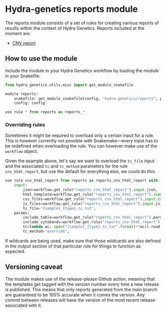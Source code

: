 # Hydra-genetics reports module

The reports module consists of a set of rules for creating various reports of results within the context of Hydra Genetics. Reports included at the moment are:

- [CNV report](/reports/#cnvs)

## How to use the module

Include the module in your Hydra Genetics workflow by loading the module in your Snakefile:

```python
from hydra_genetics.utils.misc import get_module_snakefile

module reports:
    snakefile: get_module_snakefile(config, "hydra-genetics/reports", path="workflow/Snakefile", tag="v0.2.0")
    config: config

use rule * from reports as reports_*
```

### Overriding rules

Sometimes it might be required to overload only a certain input for a rule. This is however currently not possible with Snakemake&mdash;every input has to be redefined when overloading the rule. You can however make use of the `workflow` object.

Given the example above, let's say we want to overload the `tc_file` input and the associated `tc` and `tc_method` parameters for the rule `cnv_html_report`, but use the default for everything else, we could do this:

```python
use rule cnv_html_report from reports as reports_cnv_html_report with:
    input:
        json=workflow.get_rule("reports_cnv_html_report").input.json,
        html_template=workflow.get_rule("reports_cnv_html_report").input.html_template,
        css_files=workflow.get_rule("reports_cnv_html_report").input.css_files,
        js_files=workflow.get_rule("reports_cnv_html_report").input.js_files,
        tc_file="{sample}_{type}.tc.txt",
    params:
        include_table=workflow.get_rule("reports_cnv_html_report").params.include_table,
        include_cytobands=workflow.get_rule("reports_cnv_html_report").params.include_cytobands,
        tc=lambda wc: open("{sample}_{type}.tc.txt".format(**wc)).read().strip(),
        tc_method="override",
```

If wildcards are being used, make sure that those wildcards are also defined in the output section of that particular rule for things to function as expected.

## Versioning caveat

The module makes use of the release-please Github action, meaning that the templates get tagged with the version number every time a new release is published. This means that only reports generated from the main branch are guaranteed to be 100% accurate when it comes the version. Any commit between releases will have the version of the most recent release associated with it.
